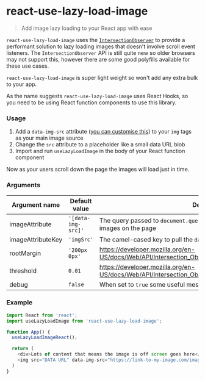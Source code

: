 # react-use-lazy-load-image

> Add image lazy loading to your React app with ease

`react-use-lazy-load-image` uses the [`IntersectionObserver`](https://developer.mozilla.org/en-US/docs/Web/API/Intersection_Observer_API) to provide a performant solution to lazy loading images that doesn't involve scroll event listeners. The `IntersectionObserver` API is still quite new so older browsers may not support this, however there are some good polyfills available for these use cases.

`react-use-lazy-load-image` is super light weight so won't add any extra bulk to your app.

As the name suggests `react-use-lazy-load-image` uses React Hooks, so you need to be using React function components to use this library.

### Usage

1. Add a `data-img-src` attribute ([you can customise this](#arguments)) to your `img` tags as your main image source
2. Change the `src` attribute to a placeholder like a small data URL blob
3. Import and run `useLazyLoadImage` in the body of your React function component

Now as your users scroll down the page the images will load just in time.

### Arguments

| Argument name     | Default value    | Description                                                                                              |
|-------------------|------------------|----------------------------------------------------------------------------------------------------------|
| imageAttribute    | `'[data-img-src]'` | The query passed to `document.querySelectorAll` to grab all lazy load-able images on the page            |
| imageAttributeKey | `'imgSrc'`         | The camel-cased key to pull the `data-img-src` out of the image element                                  |
| rootMargin        | `'200px 0px'`     | https://developer.mozilla.org/en-US/docs/Web/API/Intersection_Observer_API#Intersection_observer_options |
| threshold         | `0.01 `            | https://developer.mozilla.org/en-US/docs/Web/API/Intersection_Observer_API#Intersection_observer_options |
| debug             | `false`          | When set to `true` some useful messages will get logged to the console                                   |


### Example

```javascript
import React from 'react';
import useLazyLoadImage from 'react-use-lazy-load-image';

function App() {
  useLazyLoadImageReact();

  return (
    <div>Lots of content that means the image is off screen goes here</div>
    <img src="DATA URL" data-img-src="https://link-to-my-image.com/image.png" alt="My image" />
  )
}
```
